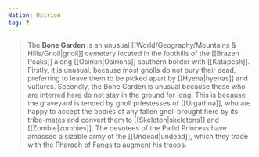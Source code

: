 ```yaml
---
Nation: Osirion
tag: ❓
---
```


> The **Bone Garden** is an unusual [[World/Geography/Mountains & Hills/Gnoll|gnoll]] cemetery located in the foothills of the [[Brazen Peaks]] along [[Osirion|Osirions]] southern border with [[Katapesh]]. Firstly, it is unusual, because most gnolls do not bury their dead, preferring to leave them to be picked apart by [[Hyena|hyenas]] and vultures. Secondly, the Bone Garden is unusual because those who are interred here do not stay in the ground for long. This is because the graveyard is tended by gnoll priestesses of [[Urgathoa]], who are happy to accept the bodies of any fallen gnoll brought here by its tribe-mates and convert them to [[Skeleton|skeletons]] and [[Zombie|zombies]]. The devotees of the Pallid Princess have amassed a sizable army of the [[Undead|undead]], which they trade with the Pharaoh of Fangs to augment his troops.









